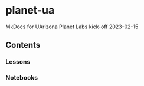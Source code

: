 # planet-ua

MkDocs for UArizona Planet Labs kick-off 2023-02-15

## Contents

### Lessons

### Notebooks
